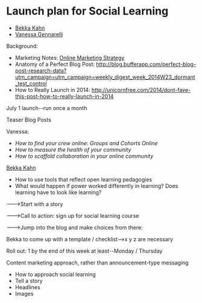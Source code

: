 # Launch plan for Social Learning

*   [Bekka Kahn](/ep/profile/BT4g65BvPRV)
*   [Vanessa Gennarelli](/ep/profile/Cw53PwvRgVD)

Background: 

*   Marketing Notes: [Online Marketing Strategy](/XJlUfnSWOeT)
*   Anatomy of a Perfect Blog Post: [](http://blog.bufferapp.com/perfect-blog-post-research-data?utm_campaign=utm_campaign=weekly_digest_week_2014W23_dormant_test_control)http://blog.bufferapp.com/perfect-blog-post-research-data?utm_campaign=utm_campaign=weekly_digest_week_2014W23_dormant_test_control
*   How to Really Launch in 2014: [](http://unicornfree.com/2014/dont-fave-this-post-how-to-really-launch-in-2014)http://unicornfree.com/2014/dont-fave-this-post-how-to-really-launch-in-2014

July 1 launch--run once a month

Teaser Blog Posts

Vanessa:

*   _How to find your crew online: Groups and Cohorts Online_
*   _How to measure the health of your community_
*   _How to scaffold collaboration in your online community_

[Bekka Kahn](/ep/profile/BT4g65BvPRV)

*   How to use tools that reflect open learning pedagogies
*   What would happen if power worked differently in learning? Does learning have to look like learning?

--->Start with a story

--->Call to action: sign up for social learning course

--->Jump into the blog and make choices from there:

Bekka to come up with a template / checklist-->x y z are necessary 

Roll out: 1 by the end of this week at least--Monday / Thursday

Content marketing approach, rather than announcement-type messaging

*   How to approach social learning
*   Tell a story
*   Headlines
*   Images